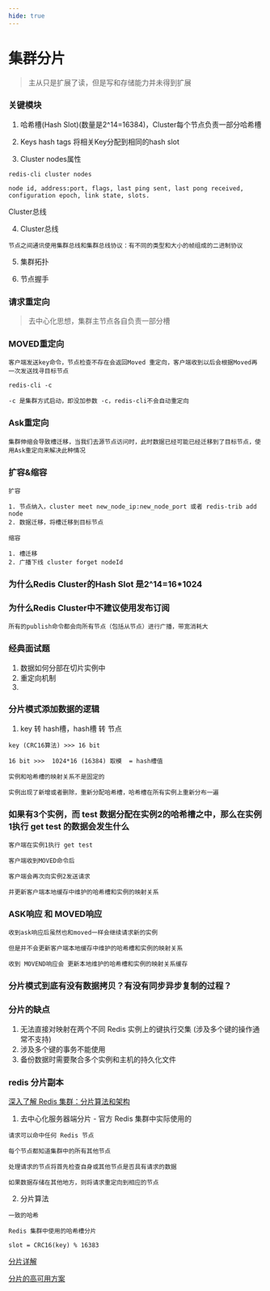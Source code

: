 ```yaml
---
hide: true
---
```

# 集群分片

> 主从只是扩展了读，但是写和存储能力并未得到扩展

### 关键模块

1. 哈希槽(Hash Slot)(数量是2^14=16384)，Cluster每个节点负责一部分哈希槽

2. Keys hash tags 将相关Key分配到相同的hash slot

3. Cluster nodes属性
```
redis-cli cluster nodes

node id, address:port, flags, last ping sent, last pong received, configuration epoch, link state, slots.
```
Cluster总线

4. Cluster总线
```
节点之间通讯使用集群总线和集群总线协议：有不同的类型和大小的帧组成的二进制协议
```

5. 集群拓扑

6. 节点握手

### 请求重定向

> 去中心化思想，集群主节点各自负责一部分槽

###  MOVED重定向

```
客户端发送key命令，节点检查不存在会返回Moved 重定向，客户端收到以后会根据Moved再一次发送找寻目标节点

redis-cli -c 

-c 是集群方式启动，即没加参数 -c，redis-cli不会自动重定向
```

### Ask重定向
```
集群伸缩会导致槽迁移，当我们去源节点访问时，此时数据已经可能已经迁移到了目标节点，使用Ask重定向来解决此种情况
```

### 扩容&缩容
```
扩容

1. 节点纳入，cluster meet new_node_ip:new_node_port 或者 redis-trib add node
2. 数据迁移，将槽迁移到目标节点

缩容

1. 槽迁移
2. 广播下线 cluster forget nodeId
```

### 为什么Redis Cluster的Hash Slot 是2^14=16*1024

### 为什么Redis Cluster中不建议使用发布订阅
```
所有的publish命令都会向所有节点（包括从节点）进行广播，带宽消耗大
```


### 经典面试题

1. 数据如何分部在切片实例中
2. 重定向机制
3. 



### 分片模式添加数据的逻辑

1. key 转 hash槽，hash槽 转 节点 

```
key (CRC16算法) >>> 16 bit

16 bit >>>  1024*16 (16384) 取模  = hash槽值
```


```
实例和哈希槽的映射关系不是固定的

实例出现了新增或者删除，重新分配哈希槽，哈希槽在所有实例上重新分布一遍
```

### 如果有3个实例，而 test 数据分配在实例2的哈希槽之中，那么在实例1执行 get test 的数据会发生什么

```
客户端在实例1执行 get test

客户端收到MOVED命令后

客户端会再次向实例2发送请求

并更新客户端本地缓存中维护的哈希槽和实例的映射关系
```

### ASK响应 和 MOVED响应

```
收到ask响应后虽然也和moved一样会继续请求新的实例

但是并不会更新客户端本地缓存中维护的哈希槽和实例的映射关系

收到 MOVEND响应会 更新本地维护的哈希槽和实例的映射关系缓存
```

### 分片模式到底有没有数据拷贝？有没有同步异步复制的过程？

### 分片的缺点

1. 无法直接对映射在两个不同 Redis 实例上的键执行交集 (涉及多个键的操作通常不支持)
2. 涉及多个键的事务不能使用
3. 备份数据时需要聚合多个实例和主机的持久化文件


### redis 分片副本


[深入了解 Redis 集群：分片算法和架构](https://baijiahao.baidu.com/s?id=1748526448763042395)

1. 去中心化服务器端分片 - 官方 Redis 集群中实际使用的
```
请求可以命中任何 Redis 节点

每个节点都知道集群中的所有其他节点

处理请求的节点将首先检查自身或其他节点是否具有请求的数据

如果数据存储在其他地方，则将请求重定向到相应的节点
```

2. 分片算法

```
一致的哈希

Redis 集群中使用的哈希槽分片

slot = CRC16(key) % 16383
```


[分片详解](https://cloud.tencent.com/developer/article/1792305)

[分片的高可用方案](https://developer.aliyun.com/article/845366)


